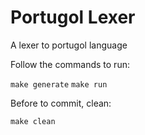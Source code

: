 # Portugol Lexer

A lexer to portugol language

Follow the commands to run:

`make generate`
`make run`

Before to commit, clean:

`make clean`
